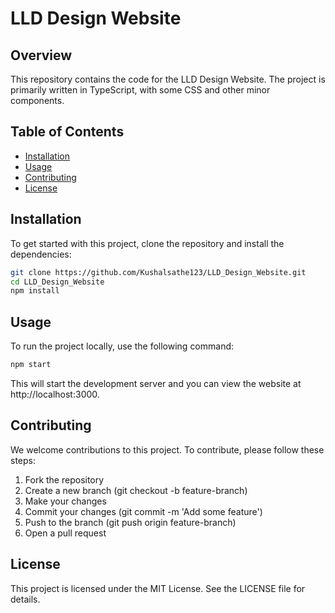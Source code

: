 # LLD Design Website

## Overview

This repository contains the code for the LLD Design Website. The project is primarily written in TypeScript, with some CSS and other minor components.

## Table of Contents

- [Installation](#installation)
- [Usage](#usage)
- [Contributing](#contributing)
- [License](#license)

## Installation

To get started with this project, clone the repository and install the dependencies:

```bash
git clone https://github.com/Kushalsathe123/LLD_Design_Website.git
cd LLD_Design_Website
npm install
```


## Usage
To run the project locally, use the following command:

```bash
npm start
```
This will start the development server and you can view the website at http://localhost:3000.


## Contributing
We welcome contributions to this project. To contribute, please follow these steps:

1. Fork the repository
2. Create a new branch (git checkout -b feature-branch)
3. Make your changes
4. Commit your changes (git commit -m 'Add some feature')
5. Push to the branch (git push origin feature-branch)
6. Open a pull request


## License
This project is licensed under the MIT License. See the LICENSE file for details.
